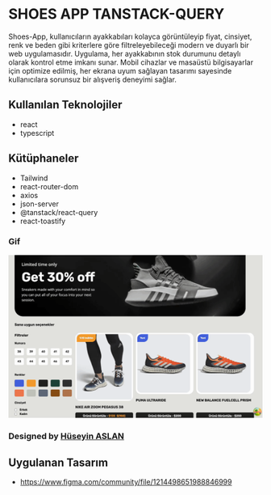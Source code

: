# SHOES APP TANSTACK-QUERY

Shoes-App, kullanıcıların ayakkabıları kolayca görüntüleyip fiyat, cinsiyet, renk ve beden gibi kriterlere göre filtreleyebileceği modern ve duyarlı bir web uygulamasıdır. Uygulama, her ayakkabının stok durumunu detaylı olarak kontrol etme imkanı sunar. Mobil cihazlar ve masaüstü bilgisayarlar için optimize edilmiş, her ekrana uyum sağlayan tasarımı sayesinde kullanıcılara sorunsuz bir alışveriş deneyimi sağlar.

## Kullanılan Teknolojiler

- react
- typescript

## Kütüphaneler

- Tailwind
- react-router-dom
- axios
- json-server
- @tanstack/react-query
- react-toastify



### Gif

<img src="/public/Zight Recording 2024-08-22 at 10.51.26 PM.gif"/>



###  Designed by <a href="https://www.linkedin.com/in/h%C3%BCseyin-aslan-128519203/" target="_blank">Hüseyin ASLAN</a>

## Uygulanan Tasarım

- https://www.figma.com/community/file/1214498651988846999
